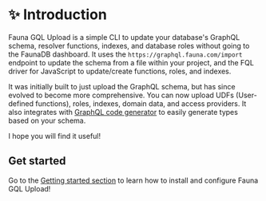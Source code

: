 # ✨ Introduction

Fauna GQL Upload is a simple CLI to update your database's GraphQL schema, resolver functions, indexes, and database roles without going to the FaunaDB dashboard. It uses the `https://graphql.fauna.com/import` endpoint to update the schema from a file within your project, and the FQL driver for JavaScript to update/create functions, roles, and indexes.

It was initially built to just upload the GraphQL schema, but has since evolved to become more comprehensive. You can now upload UDFs (User-defined functions), roles, indexes, domain data, and access providers. It also integrates with [GraphQL code generator](https://www.graphql-code-generator.com/) to easily generate types based on your schema. 

I hope you will find it useful!

## Get started

Go to the [Getting started section](/getting-started) to learn how to install and configure Fauna GQL Upload!